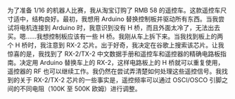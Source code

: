为了准备 1/16 的机器人比赛，我从淘宝订购了 RMB 58 的遥控车。这款遥控车尺寸适中，结构良好。最初，我想用 Arduino 替换控制板并驱动所有东西。当我尝试将电机连接到 Arduino 时，我意识到没有 H 桥，而且外面太冷了，无法出去买。嗯……我想控制板应该有一些 H 桥。我刚从车上拆下来。当我找到板上的两个 H 桥时，我注意到 RX-2 芯片。出于好奇，我决定在谷歌上搜索该芯片。让我惊喜的是，我找到了 RX-2/TX-2 中文数据手册和遥控车和遥控器的精确电路板指南。决定用 Arduino 替换车上的 RX-2，这样电路板上的 H 桥就可以重复使用，遥控器的 RF 也可以继续工作。我仍然在尝试弄清楚如何处理这些遥控信号。我找到的关于 RX-2/TX-2 芯片的一些事实是，遥控频率可以通过 OSCI/OSCO 引脚之间的不同电阻（100K 至 500K 欧姆）进行调整。